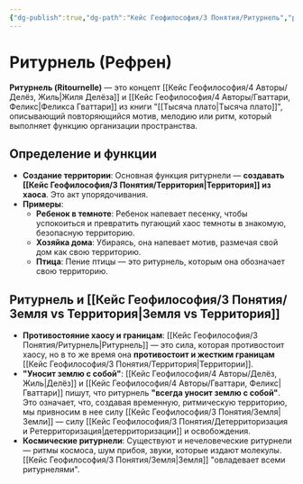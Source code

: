 ```yaml
---
{"dg-publish":true,"dg-path":"Кейс Геофилософия/3 Понятия/Ритурнель","permalink":"/kejs-geofilosofiya/3-ponyatiya/riturnel/","dgShowLocalGraph":true}
---
```


# Ритурнель (Рефрен)

**Ритурнель (Ritournelle)** — это концепт [[Кейс Геофилософия/4 Авторы/Делёз, Жиль\|Жиля Делёза]] и [[Кейс Геофилософия/4 Авторы/Гваттари, Феликс\|Феликса Гваттари]] из книги "[[Тысяча плато\|Тысяча плато]]", описывающий повторяющийся мотив, мелодию или ритм, который выполняет функцию организации пространства.

## Определение и функции
- **Создание территории**: Основная функция ритурнели — **создавать [[Кейс Геофилософия/3 Понятия/Территория\|Территория]] из хаоса**. Это акт упорядочивания.
- **Примеры**:
    - **Ребенок в темноте**: Ребенок напевает песенку, чтобы успокоиться и превратить пугающий хаос темноты в знакомую, безопасную территорию.
    - **Хозяйка дома**: Убираясь, она напевает мотив, размечая свой дом как свою территорию.
    - **Птица**: Пение птицы — это ритурнель, которым она обозначает свою территорию.

## Ритурнель и [[Кейс Геофилософия/3 Понятия/Земля vs Территория\|Земля vs Территория]]
- **Противостояние хаосу и границам**: [[Кейс Геофилософия/3 Понятия/Ритурнель\|Ритурнель]] — это сила, которая противостоит хаосу, но в то же время она **противостоит и жестким границам** [[Кейс Геофилософия/3 Понятия/Территория\|Территории]].
- **"Уносит землю с собой"**: [[Кейс Геофилософия/4 Авторы/Делёз, Жиль\|Делёз]] и [[Кейс Геофилософия/4 Авторы/Гваттари, Феликс\|Гваттари]] пишут, что ритурнель **"всегда уносит землю с собой"**. Это означает, что, создавая временную, ритмическую территорию, мы привносим в нее силу [[Кейс Геофилософия/3 Понятия/Земля\|Земли]] — силу [[Кейс Геофилософия/3 Понятия/Детерриторизация и Ретерриторизация\|детерриторизации]] и освобождения.
- **Космические ритурнели**: Существуют и нечеловеческие ритурнели — ритмы космоса, шум прибоя, звуки, которые издают молекулы. [[Кейс Геофилософия/3 Понятия/Земля\|Земля]] "овладевает всеми ритурнелями".